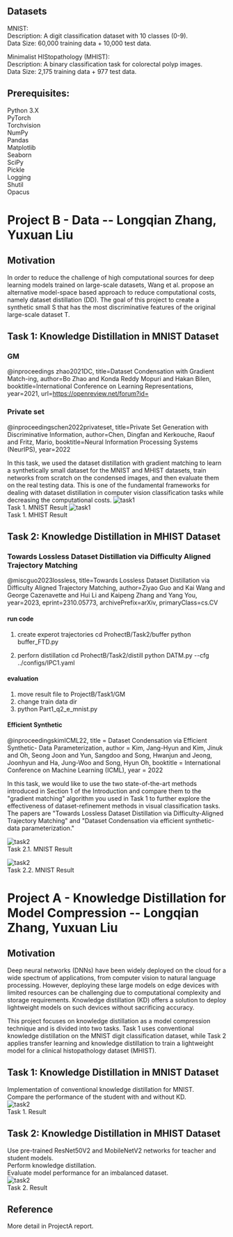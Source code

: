 ## Datasets

MNIST:  
Description: A digit classification dataset with 10 classes (0-9).  
Data Size: 60,000 training data + 10,000 test data.  

Minimalist HIStopathology (MHIST):  
Description: A binary classification task for colorectal polyp images.  
Data Size: 2,175 training data + 977 test data.  
 

## Prerequisites:
Python 3.X  
PyTorch  
Torchvision  
NumPy  
Pandas  
Matplotlib  
Seaborn  
SciPy  
Pickle  
Logging  
Shutil  
Opacus  
# Project B - Data -- Longqian Zhang, Yuxuan Liu


## Motivation
 
In order to reduce the challenge of high computational sources for deep learning models trained on large-scale datasets, Wang et al. propose an alternative model-space based approach to reduce computational costs, namely dataset distillation (DD). The goal of this project to create a synthetic small S that has the most discriminative features of the original large-scale dataset T.


## Task 1: Knowledge Distillation in MNIST Dataset  

### GM
@inproceedings zhao2021DC, title=Dataset Condensation with Gradient Match-ing, author=Bo Zhao and Konda Reddy Mopuri and Hakan Bilen, booktitle=International Conference on Learning Representations, year=2021, url=https://openreview.net/forum?id=   





### Private set
@inproceedingschen2022privateset, title=Private Set Generation with Discriminative Information, author=Chen, Dingfan and Kerkouche, Raouf and Fritz, Mario, booktitle=Neural Information Processing Systems (NeurIPS), year=2022   
 
In this task, we used the dataset distillation with gradient matching to learn a synthetically small dataset for the MNIST and MHIST datasets, train networks from scratch on the condensed images, and then evaluate them on the real testing data. This is one of the fundamental frameworks for dealing with dataset distillation in computer vision classification tasks while decreasing the computational costs. 
![task1](/ProjectB/Task1/Gradient_Matching/synthetic_pic/MNIST_real.jpg)  
Task 1. MNIST Result
![task1](/ProjectB/Task1/Gradient_Matching/synthetic_pic/MHIST_syn_conv6_200it_real_labeled.jpg)  
Task 1. MHIST Result

## Task 2: Knowledge Distillation in MHIST Dataset  

### Towards Lossless Dataset Distillation via Difficulty Aligned Trajectory Matching
@miscguo2023lossless, title=Towards Lossless Dataset Distillation via Difficulty Aligned Trajectory Matching, author=Ziyao Guo and Kai Wang and George Cazenavette and Hui Li and Kaipeng Zhang and Yang You, year=2023, eprint=2310.05773, archivePrefix=arXiv, primaryClass=cs.CV   
#### run code
1. create experot trajectories
   cd ProhectB/Task2/buffer
   python buffer_FTD.py

2. perforn distillation
   cd ProhectB/Task2/distill
   python DATM.py --cfg ../configs/IPC1.yaml

#### evaluation
1. move result file to ProjectB/Task1/GM  
2. change train data dir  
3. python Part1_q2_e_mnist.py

#### Efficient Synthetic
@inproceedingskimICML22, title = Dataset Condensation via Efficient Synthetic- Data Parameterization, author = Kim, Jang-Hyun and Kim, Jinuk and Oh, Seong Joon and Yun, Sangdoo and Song, Hwanjun and Jeong, Joonhyun and Ha, Jung-Woo and Song, Hyun Oh, booktitle = International Conference on Machine Learning (ICML), year = 2022   

In this task, we would like to use the two state-of-the-art methods introduced in Section 1 of the Introduction and compare them to the "gradient matching" algorithm you used in Task 1 to further explore the effectiveness of dataset-refinement methods in visual classification tasks. The papers are "Towards Lossless Dataset Distillation via Difficulty-Aligned Trajectory Matching" and "Dataset Condensation via efficient synthetic-data parameterization."
 
![task2](/ProjectB/Task2/DATM/result/image_grid.png)  
Task 2.1. MNIST Result
 
![task2](/ProjectB/Task2/DATM/result/image_grid.png)  
Task 2.2. MNIST Result


# Project A - Knowledge Distillation for Model Compression -- Longqian Zhang, Yuxuan Liu


## Motivation

Deep neural networks (DNNs) have been widely deployed on the cloud for a wide spectrum of applications, from computer vision to natural language processing. However, deploying these large models on edge devices with limited resources can be challenging due to computational complexity and storage requirements. Knowledge distillation (KD) offers a solution to deploy lightweight models on such devices without sacrificing accuracy.

This project focuses on knowledge distillation as a model compression technique and is divided into two tasks. Task 1 uses conventional knowledge distillation on the MNIST digit classification dataset, while Task 2 applies transfer learning and knowledge distillation to train a lightweight model for a clinical histopathology dataset (MHIST).

 

## Task 1: Knowledge Distillation in MNIST Dataset  
Implementation of conventional knowledge distillation for MNIST.  
Compare the performance of the student with and without KD.  
![task2](/ProjectA/Picture2.jpg)  
Task 1. Result

## Task 2: Knowledge Distillation in MHIST Dataset  
Use pre-trained ResNet50V2 and MobileNetV2 networks for teacher and student models.  
Perform knowledge distillation.  
Evaluate model performance for an imbalanced dataset.  
![task2](/ProjectA/Picture1.png)    
Task 2. Result

## Reference  

More detail in ProjectA report.
